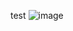 test
![image](https://user-images.githubusercontent.com/123373407/216020738-bfaac1a8-e776-450e-9861-2d9e3b959e62.png)
